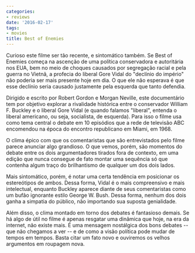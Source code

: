 ```yaml
---
categories:
- reviews
date: '2016-02-17'
tags:
- movies
title: Best of Enemies
---
```


Curioso este filme ser tão recente, e sintomático também. Se Best of Enemies começa na ascenção de uma política conservadora e autoritária nos EUA, bem no meio de choques causados por segregação racial e pela guerra no Vietnã, a profecia do liberal Gore Vidal do "declínio do império" não poderia ser mais presente hoje em dia. O que ele não esperava é que esse declínio seria causado justamente pela esquerda que tanto defendia.

Dirigido e escrito por Robert Gordon e Morgan Neville, este documentário tem por objetivo explorar a rivalidade histórica entre o conservador William F. Buckley e o liberal Gore Vidal (e quando falamos "liberal", entenda o liberal americano, ou seja, socialista, de esquerda). Para isso o filme usa como tema central o debate em 10 episódios que a rede de televisão ABC encomendou na época do encontro republicano em Miami, em 1968.

O clima épico com que os comentaristas que são entrevistados pelo filme parece anunciar algo grandioso. O que vemos, porém, são momentos do debate entre os dois argumentadores tirados fora de contexto, em uma edição que nunca consegue de fato montar uma sequência só que contenha algum traço do brilhantismo de qualquer um dos dois lados.

Mais sintomático, porém, é notar uma certa tendência em posicionar os estereótipos de ambos. Dessa forma, Vidal é o mais compreensivo e mais intelectual, enquanto Buckley aparece diante de seus comentaristas como um bufão ignorante estilo George W. Bush. Dessa forma, nenhum dos dois ganha a simpatia do público, não importando sua suposta genialidade.

Além disso, o clima montado em torno dos debates é fantasioso demais. Se há algo de útil no filme é apenas resgatar uma dinâmica que hoje, na era da internet, não existe mais. É uma mensagem nostálgica dos bons debates -- que não chegamos a ver -- e de como a visão política pode mudar de tempos em tempos. Basta citar um fato novo e ouviremos os velhos argumentos em roupagem nova.